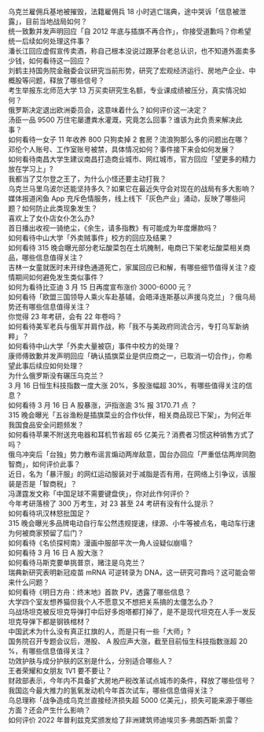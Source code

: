 乌克兰雇佣兵基地被摧毁，法籍雇佣兵 18 小时逃亡瑞典，途中哭诉「信息被泄露」，目前当地战局如何？  
统一致歉并发声明回应「自 2012 年底与插旗不再合作」，你接受道歉吗？你希望统一后续如何处理这件事？  
潘长江回应虚假宣传卖酒，称自己根本没说过跟茅台老总认识，也不知道外面卖多少钱，如何看待这一回应？  
刘鹤主持国务院金融委会议研究当前形势，研究了宏观经济运行、房地产企业、中概股等问题，释放了哪些信号？  
考生举报东北师范大学 13 万买卖研究生名额，专业课成绩被压分，真实情况如何？  
俄罗斯决定退出欧洲委员会，这意味着什么？如何评价这一决定？  
汤臣一品 9500 万住宅屡遭粪水灌溉，究竟怎么回事？谁该为此负责来解决此事？  
如何看待一女子 11 年收养 800 只狗卖掉 2 套房？流浪狗那么多的问题出在哪？  
邓伦个人账号、工作室账号被禁，具体情况如何？事件接下来会如何发展？  
如何看待南昌大学生建议南昌打造商业城市、网红城市，官方回应「望更多的精力放在学习上」?  
我都当了艾尔登之王了，为什么小怪还要主动打我？  
乌克兰马里乌波尔还能坚持多久？如果它在最近失守会对现在的战局有多大影响？  
媒体报道闲鱼 App 充斥色情服务，线上线下「灰色产业」涌动，反映了哪些问题？如何防止此类现象发生？  
喜欢上了女仆店女仆怎么办?  
首日播出收视一骑绝尘，《余生，请多指教》有可能成为年度爆款吗？  
如何看待中山大学「外卖贼事件」校方的回应及结果？  
如何看待 315 晚会曝光部分老坛酸菜包在土坑腌制，电商已下架老坛酸菜相关商品，哪些信息值得关注？  
吉林一女童就医时未开绿色通道死亡，家属回应已和解，有哪些细节值得关注？疫情期间如何避免发生类似事件？  
如何为看待比亚迪 3 月 15 日再度宣布涨价 3000-6000 元？  
如何看待「欧盟三国领导人乘火车赴基辅，会晤泽连斯基以声援乌克兰」？俄乌局势还有哪些信息值得关注？  
你觉得 23 年考研，会有 22 年卷吗？  
如何看待美军老兵与俄军并肩作战，称「我不与美政府同流合污，专打乌军新纳粹」？  
如何看待中山大学「外卖大量被窃」事件中校方的处理？  
康师傅致歉并发声明回应「确认插旗菜业是供应商之一，已取消一切合作」，你希望此事后续应如何处理？  
为什么俄罗斯没有碾压乌克兰？  
3 月 16 日恒生科技指数一度大涨 20%，多股涨幅超 30%，有哪些值得关注的信息？  
如何看待 3 月 16 日 A 股暴涨，沪指涨逾 3% 报 3170.71 点 ？  
315 晚会曝光「五谷渔粉是插旗菜业的合作伙伴，相关商品现已下架」，为何近年我国食品安全问题频发？  
如何看待苹果不附送充电器和耳机节省超 65 亿美元？消费者习惯这种销售方式了吗？  
俄乌冲突后「台独」势力散布谣言煽动两岸敌意，国台办回应「严重低估两岸同胞智商」，如何评价此事？  
近日，名为「暴汗服」的网红运动服装对于减脂是否有用，在网络上引争议，该服装是否是「智商税」？  
冯潇霆发文称「中国足球不需要键盘侠」，你对此作何评价？  
今年考研落榜了 300 万考生，对 23 甚至 24 考研有没有什么提示？  
如何看待巩汉林怒批国足？  
315 晚会曝光多品牌电动自行车公然违规提速，绿源、小牛等被点名，电动车行速为何被商家预留了后门？  
如何看待《名侦探柯南》漫画中服部平次一角人设疑似崩塌？  
如何看待 3 月 16 日 A 股大涨？  
如何看待马斯克要单挑普京，赌注是乌克兰？  
瑞典新研究表明新冠疫苗 mRNA 可逆转录为 DNA，这一研究可靠吗？这可能会带来什么问题？  
如何看待《明日方舟：终末地》首款 PV，透露了哪些信息？  
大学四个室友想养猫但我个人不愿意又不想把关系搞的太僵怎么办？  
乌战场坦克被反坦克导弹打中后好多炮塔都打掉了，是不是现代坦克在人手一发反坦克导弹下都是钢铁棺材？  
中国武术为什么没有真正扛旗的人，而是只有一些「大师」?  
国务院召开专题会议后，港股、 A 股应声大涨，截至目前恒生科技指数涨超 20 %，有哪些信息值得关注？  
功效护肤与成分护肤的区别是什么，分别适合哪些人？  
王者荣耀和女朋友 1V1 要不要让？  
财政部表示，今年内不具备扩大房地产税改革试点城市的条件，释放了哪些信号？  
我国迄今最大推力的氢氧发动机今年首次试车，哪些信息值得关注？  
乌总理称「战争造成乌克兰直接经济损失超 5000 亿美元」，损失可能来源于哪些方面？还会产生什么影响？  
如何评价 2022 年普利兹克奖颁发给了非洲建筑师迪埃贝多·弗朗西斯·凯雷？  
